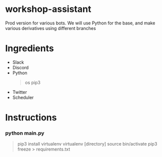 # workshop-assistant
Prod version for various bots. We will use Python for the base, and make various derivatives using different branches 
# Ingredients
- Slack
- Discord
- Python
    > os
    > pip3
- Twitter
- Scheduler

# Instructions

### python main.py

> pip3 install virtualenv
> virtualenv [directory]
> source bin/activate 
> pip3 freeze > requirements.txt

